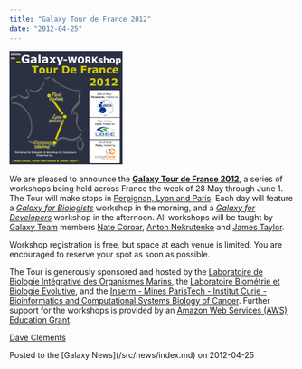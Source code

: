 ```yaml
---
title: "Galaxy Tour de France 2012"
date: "2012-04-25"
---
```


<div class='right'><a href='/src/events/galaxy-tour-de-france2012/index.md'><img src="/src/images/logos/GalaxyTourDeFranceMap.png" alt="Galaxy Tour de France 2012" height="200" /></a></div>

We are pleased to announce the **[Galaxy Tour de France 2012](/src/events/galaxy-tour-de-france2012/index.md)**, a series of workshops being held across France the week of 28 May through June 1.  The Tour will make stops in [Perpignan, Lyon and Paris](/src/events/galaxy-tour-de-france2012/index.md#itinerary).  Each day will feature a *[Galaxy for Biologists](/src/events/galaxy-tour-de-france2012/index.md)* workshop in the morning, and a *[Galaxy for Developers](/src/events/galaxy-tour-de-france2012/index.md)* workshop in the afternoon.  All workshops will be taught by [Galaxy Team](/src/galaxy-team/index.md) members [Nate Coroar](/src/people/nate/index.md), [Anton Nekrutenko](/src/people/anton/index.md) and [James Taylor](/src/people/james-taylor/index.md).

Workshop registration is free, but space at each venue is limited.  You are encouraged to reserve your spot as soon as possible.
 
The Tour is generously sponsored and hosted by the [Laboratoire de Biologie Intégrative des Organismes Marins](http://biom.obs-banyuls.fr/fr/index.html), the [Laboratoire Biométrie et Biologie Evolutive](http://lbbe.univ-lyon1.fr/), and the [Inserm - Mines ParisTech - Institut Curie - Bioinformatics and Computational Systems Biology of Cancer](http://u900.curie.fr/).  Further support for the workshops is provided by an [Amazon Web Services (AWS) Education Grant](http://aws.amazon.com/education).

[Dave Clements](/src/people/dave-clements/index.md)
<div class='newsItemFooter'>Posted to the [Galaxy News](/src/news/index.md) on 2012-04-25</div>

